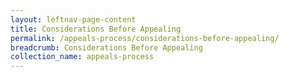 ```yaml
---
layout: leftnav-page-content
title: Considerations Before Appealing
permalink: /appeals-process/considerations-before-appealing/
breadcrumb: Considerations Before Appealing
collection_name: appeals-process
---
```


